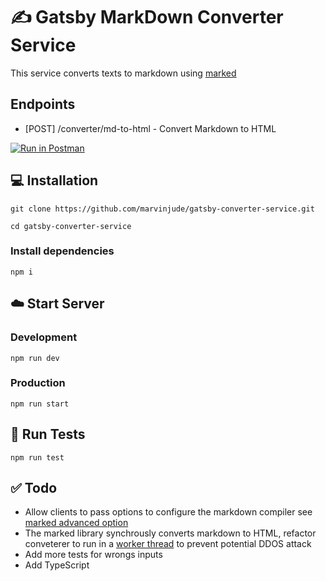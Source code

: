 # ✍️ Gatsby MarkDown Converter Service

This service converts texts to markdown using [marked](https://marked.js.org/)

## Endpoints

- [POST] /converter/md-to-html - Convert Markdown to HTML

[![Run in Postman](https://run.pstmn.io/button.svg)](https://app.getpostman.com/run-collection/088dfd5aaddb1459150d?action=collection%2Fimport)

## 💻 Installation

```
git clone https://github.com/marvinjude/gatsby-converter-service.git
```

```
cd gatsby-converter-service
```

### Install dependencies

```
npm i
```

## ☁️ Start Server

### Development

```
npm run dev
```

### Production

```
npm run start
```

## 🧪 Run Tests

```
npm run test
```

## ✅ Todo

- Allow clients to pass options to configure the markdown compiler see [marked advanced option](https://marked.js.org/)
- The marked library synchrously converts markdown to HTML, refactor conveterer to run in a [worker thread](https://nodejs.org/api/worker_threads.html) to prevent potential DDOS attack
- Add more tests for wrongs inputs
- Add TypeScript
